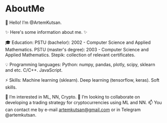 # AboutMe

👋 Hello! I’m @ArtemKutsan.

✨ Here's some information about me. ✨

🎓 Education:
    PSTU (bachelor): 2002 - Computer Science and Applied Mathematics.
    PSTU (master's degree): 2003 - Computer Science and Applied Mathematics.
    Stepik: collection of relevant certificates.

💡 Programming languages:
        Python: numpy, pandas, plotly, scipy, sklearn and etс.
        C/C++.
        JavaScript.

⚡️ Skills:
        Machine learning (sklearn).
        Deep learning (tensorflow, keras).
        Soft skills.

👀 I’m interested in ML, NN, Crypto.
💞️ I’m looking to collaborate on developing a trading strategy for cryptocurrencies using ML and NN.
📫 You can contact me by e-mail artemkutsan@gmail.com or in Telegram @artemkutsan.
